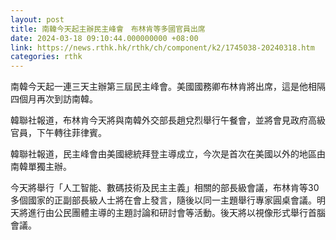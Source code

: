 ```yaml
---
layout: post
title: 南韓今天起主辦民主峰會　布林肯等多國官員出席
date: 2024-03-18 09:10:44.000000000 +08:00
link: https://news.rthk.hk/rthk/ch/component/k2/1745038-20240318.htm
categories: rthk
---
```


南韓今天起一連三天主辦第三屆民主峰會。美國國務卿布林肯將出席，這是他相隔四個月再次到訪南韓。

韓聯社報道，布林肯今天將與南韓外交部長趙兌烈舉行午餐會，並將會見政府高級官員，下午轉往菲律賓。

韓聯社報道，民主峰會由美國總統拜登主導成立，今次是首次在美國以外的地區由南韓單獨主辦。

今天將舉行「人工智能、數碼技術及民主主義」相關的部長級會議，布林肯等30多個國家的正副部長級人士將在會上發言，隨後以同一主題舉行專家圓桌會議。明天將進行由公民團體主導的主題討論和研討會等活動。後天將以視像形式舉行首腦會議。
